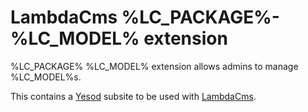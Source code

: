# LambdaCms %LC_PACKAGE%-%LC_MODEL% extension

%LC_PACKAGE% %LC_MODEL% extension allows admins to manage %LC_MODEL%s.

This contains a [Yesod](http://www.yesodweb.com) subsite to be used with
[LambdaCms](http://lambdacms.org).
